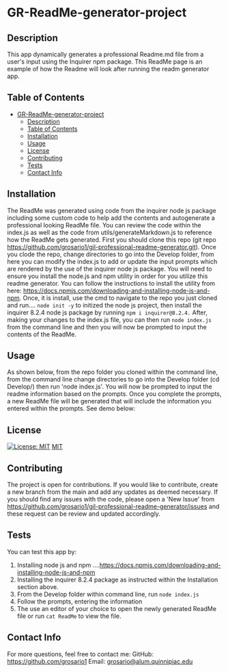 # GR-ReadMe-generator-project

  ## Description
This app dynamically generates a professional Readme.md file from a user's input using the Inquirer npm package.
This ReadMe page is an example of how the Readme will look after running the readm generator app. 

## Table of Contents
- [GR-ReadMe-generator-project](#gr-readme-generator-project)
  - [Description](#description)
  - [Table of Contents](#table-of-contents)
  - [Installation](#installation)
  - [Usage](#usage)
  - [License](#license)
  - [Contributing](#contributing)
  - [Tests](#tests)
  - [Contact Info](#contact-info)

## Installation
The ReadMe was generated using code from the inquirer node js package including some custom code to help add the contents and autogenerate a professional looking ReadMe file. You can review the code within the index.js as well as the code from utils/generateMarkdown.js to reference how the ReadMe gets generated. First you should clone this repo (git repo https://github.com/grosario1/gil-professional-readme-generator.git). Once you clode the repo, change directories to go into the Develop folder, from here you can modify the index.js to add or update the input prompts which are rendered by the use of the inquirer node js package. You will need to ensure you install the node.js and npm utility in order for you utilize this readme generator. You can follow the instructions to install the utility from here: https://docs.npmjs.com/downloading-and-installing-node-js-and-npm. Once, it is install, use the cmd to navigate to the repo you just cloned and run.... `node init -y` to initized the node js project, then install the inquirer 8.2.4 node js package by running `npm i inquirer@8.2.4.` After, making your changes to the index.js file, you can then run `node index.js` from the command line and then you will now be prompted to input the contents of the ReadMe.
## Usage
As shown below, from the repo folder you cloned within the command line, from the command line change directories to go into the Develop folder (cd Develop/) then run 'node index.js'. You will now be prompted to input the readme information based on the prompts. Once you complete the prompts, a new ReadMe file will be generated that will include the information you entered within the prompts. See demo below:



## License
[![License: MIT](https://img.shields.io/badge/License-MIT-yellow.svg)](https://opensource.org/licenses/MIT) [MIT](https://opensource.org/licenses/MIT)


## Contributing
The project is open for contributions. If you would like to contribute, create a new branch from the main and add any updates as deemed necessary. If you should find any issues with the code, please open a 'New Issue' from https://github.com/grosario1/gil-professional-readme-generator/issues and these request can be review and updated accordingly.

## Tests
You can test this app by:
1. Installing node js and npm ....https://docs.npmjs.com/downloading-and-installing-node-js-and-npm
2. Installing the inquirer 8.2.4 package as instructed within the Installation section above. 
3. From the Develop folder within command line, run `node index.js`
4. Follow the prompts, entering the information
5. The use an editor of your choice to open the newly generated ReadMe file or run `cat ReadMe` to view the file.

## Contact Info
For more questions, feel free to contact me:
GitHub: https://github.com/grosario1
Email: grosario@alum.quinnipiac.edu
